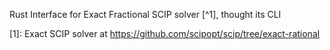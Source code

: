 Rust Interface for Exact Fractional SCIP solver [^1], thought its CLI

[1]: Exact SCIP solver at https://github.com/scipopt/scip/tree/exact-rational